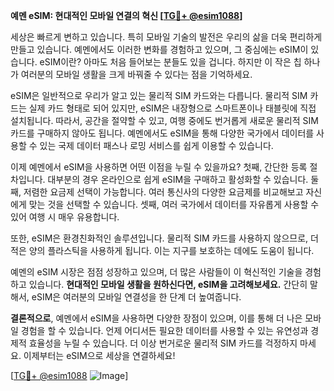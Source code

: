 **예멘 eSIM: 현대적인 모바일 연결의 혁신 [[TG💪+ @esim1088](https://t.me/s/esim1088)]**

세상은 빠르게 변하고 있습니다. 특히 모바일 기술의 발전은 우리의 삶을 더욱 편리하게 만들고 있습니다. 예멘에서도 이러한 변화를 경험하고 있으며, 그 중심에는 eSIM이 있습니다. eSIM이란? 아마도 처음 들어보는 분들도 있을 겁니다. 하지만 이 작은 칩 하나가 여러분의 모바일 생활을 크게 바꿔줄 수 있다는 점을 기억하세요.

eSIM은 일반적으로 우리가 알고 있는 물리적 SIM 카드와는 다릅니다. 물리적 SIM 카드는 실제 카드 형태로 되어 있지만, eSIM은 내장형으로 스마트폰이나 태블릿에 직접 설치됩니다. 따라서, 공간을 절약할 수 있고, 여행 중에도 번거롭게 새로운 물리적 SIM 카드를 구매하지 않아도 됩니다. 예멘에서도 eSIM을 통해 다양한 국가에서 데이터를 사용할 수 있는 국제 데이터 패스나 로밍 서비스를 쉽게 이용할 수 있습니다.

이제 예멘에서 eSIM을 사용하면 어떤 이점을 누릴 수 있을까요? 첫째, 간단한 등록 절차입니다. 대부분의 경우 온라인으로 쉽게 eSIM을 구매하고 활성화할 수 있습니다. 둘째, 저렴한 요금제 선택이 가능합니다. 여러 통신사의 다양한 요금제를 비교해보고 자신에게 맞는 것을 선택할 수 있습니다. 셋째, 여러 국가에서 데이터를 자유롭게 사용할 수 있어 여행 시 매우 유용합니다.

또한, eSIM은 환경친화적인 솔루션입니다. 물리적 SIM 카드를 사용하지 않으므로, 더 적은 양의 플라스틱을 사용하게 됩니다. 이는 지구를 보호하는 데에도 도움이 됩니다.

예멘의 eSIM 시장은 점점 성장하고 있으며, 더 많은 사람들이 이 혁신적인 기술을 경험하고 있습니다. **현대적인 모바일 생활을 원하신다면, eSIM을 고려해보세요.** 간단히 말해서, eSIM은 여러분의 모바일 연결성을 한 단계 더 높여줍니다.

**결론적으로**, 예멘에서 eSIM을 사용하면 다양한 장점이 있으며, 이를 통해 더 나은 모바일 경험을 할 수 있습니다. 언제 어디서든 필요한 데이터를 사용할 수 있는 유연성과 경제적 효율성을 누릴 수 있습니다. 더 이상 번거로운 물리적 SIM 카드를 걱정하지 마세요. 이제부터는 eSIM으로 세상을 연결하세요!

[[TG💪+ @esim1088](https://t.me/s/esim1088) ![Image](https://i.postimg.cc/Y0z9fWf4/image.png)]